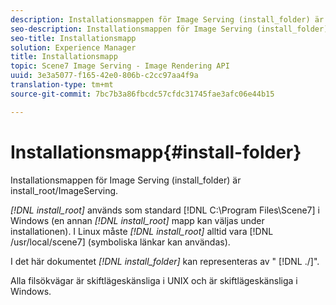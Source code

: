 ```yaml
---
description: Installationsmappen för Image Serving (install_folder) är install_root/ImageServing.
seo-description: Installationsmappen för Image Serving (install_folder) är install_root/ImageServing.
seo-title: Installationsmapp
solution: Experience Manager
title: Installationsmapp
topic: Scene7 Image Serving - Image Rendering API
uuid: 3e3a5077-f165-42e0-806b-c2cc97aa4f9a
translation-type: tm+mt
source-git-commit: 7bc7b3a86fbcdc57cfdc31745fae3afc06e44b15

---
```



# Installationsmapp{#install-folder}

Installationsmappen för Image Serving (install_folder) är install_root/ImageServing.

*[!DNL install_root]* används som standard [!DNL C:\Program Files\Scene7] i Windows (en annan *[!DNL install_root]* mapp kan väljas under installationen). I Linux måste *[!DNL install_root]* alltid vara [!DNL /usr/local/scene7] (symboliska länkar kan användas).

I det här dokumentet *[!DNL install_folder]* kan representeras av &quot; [!DNL ./]&quot;.

Alla filsökvägar är skiftlägeskänsliga i UNIX och är skiftlägeskänsliga i Windows.
